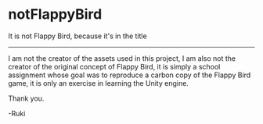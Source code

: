 # notFlappyBird
 It is not Flappy Bird, because it's in the title
 
----------

I am not the creator of the assets used in this project,
I am also not the creator of the original concept of Flappy Bird,
it is simply a school assignment whose goal was to reproduce a carbon copy of the Flappy Bird game,
it is only an exercise in learning the Unity engine.

Thank you.

-Ruki
